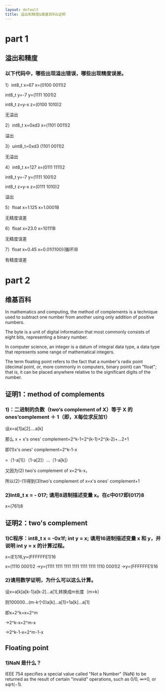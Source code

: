 ```yaml
---
layout: default
title: 溢出和精度&维基百科&证明
---
```


# part 1
## 溢出和精度
### 以下代码中，哪些出现溢出错误，哪些出现精度误差。

1）int8_t x=67   x=(0100 0011)2

int8_t y=-7      y=(1111 1001)2  

int8_t z=y-x     z=(0100 1010)2      

无溢出

2）int8_t x=0xd3   x=(1101 0011)2                                                 

溢出

3）uint8_t=0xd3      (1101 0011)2                                              

无溢出

4）int8_t x=127     x=(0111 1111)2     

int8_t y=-7         y=(1111 1001)2  

int8_t z=y-x       z=(0111 1010)2   

溢出 

5）float x=1.125      x=1.0001B                                               

无精度误差
 
6）float x=23.0      x=10111B                                               

无精度误差

7）float x=0.45      x=0.01(1100)(循环)B                                               

有精度误差

# part 2
## 维基百科

In mathematics and computing, the method of complements is a technique used to subtract one number from another using only addition of positive numbers.

The byte is a unit of digital information that most commonly consists of eight bits, representing a binary number. 

In computer science, an integer is a datum of integral data type, a data type that represents some range of mathematical integers.

The term floating point refers to the fact that a number's radix point (decimal point, or, more commonly in computers, binary point) can "float"; that is, it can be placed anywhere relative to the significant digits of the number. 

## 证明1：method of complements
### 1)：二进制的负数（two‘s complement of X）等于 X 的 ones’complement ＋ 1（即，X每位求反加1）

设x=a[1]a[2]....a[k]

那么 
x + x's ones' complement=2^k-1=2^(k-1)+2^(k-2)+...2+1

即(1)x's ones' complement=2^k-1-x

=（1-a[1]）（1-a[2]）...（1-a[k]）

又因为(2)
two's complement of x=2^k-x，

所以(2)-(1)得到(3)two's complement of x=x's ones' complement+1

### 2)Int8_t x = - 017; 请用8进制描述变量 x。在c中017即(017)8

x=(761)8


## 证明2：two's complement
### 1)C程序：int8_t x = -0x1f; int y = x; 请用16进制描述变量 x 和 y，并说明 int y = x 的计算过程。

x=(E1)16,y=(FFFFFFE1)16

x=(1110 0001)2 ->y=(1111 1111 1111 1111 1111 1111 1110 0001)2 ->y=(FFFFFFE1)16

### 2)请用数学证明，为什么可以这么计算。

设x=a[k]a[k-1]a[k-2]...a[1],转换成m长度（m>k）

则100000...(m-k个0)a[k]...a[1]=1a[k]...a[1]

即x+2^k=x+2^m

->2^k-x=2^m-x

->2^k-1-x=2^m-1-x


## Floating point
### 1)NaN 是什么？

IEEE 754 specifies a special value called "Not a Number" (NaN) to be returned as the result of certain "invalid" operations, such as 0/0, ∞×0, or sqrt(−1). 